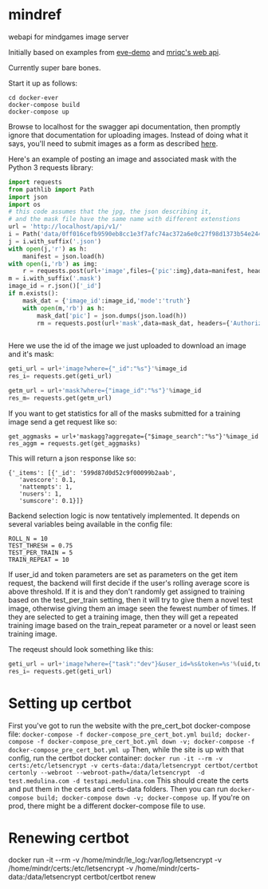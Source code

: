 # mindref
webapi for mindgames image server


Initially based on examples from [eve-demo](https://github.com/pyeve/eve-demo) and [mriqc's web api](https://github.com/poldracklab/mriqcwebapi).

Currently super bare bones.

Start it up as follows:

```
cd docker-ever
docker-compose build
docker-compose up
```

Browse to localhost for the swagger api documentation, then promptly ignore that documentation for uploading images. Instead of doing what it says, you'll need to submit images as a form as described [here](https://github.com/pyeve/eve/blob/ab1c6c028a68918df51ba22c7a157fe74ecbcd34/docs/features.rst#file-storage).

Here's an example of posting an image and associated mask with the Python 3 requests library:
```python
import requests
from pathlib import Path
import json
import os
# this code assumes that the jpg, the json describing it, 
# and the mask file have the same name with different extenstions
url = 'http://localhost/api/v1/'
i = Path('data/0ff016cefb9590eb8cc1e3f7afc74ac372a6e0c27f98d1373b54e244.jpg')
j = i.with_suffix('.json')
with open(j,'r') as h:
    manifest = json.load(h)
with open(i,'rb') as img:
    r = requests.post(url+'image',files={'pic':img},data=manifest, headers={'Authorization':os.environ.get('API_TOKEN','"testing_secret"')})
m = i.with_suffix('.mask')
image_id = r.json()['_id']
if m.exists():
    mask_dat = {'image_id':image_id,'mode':'truth'}
    with open(m,'rb') as h:
        mask_dat['pic'] = json.dumps(json.load(h))
        rm = requests.post(url+'mask',data=mask_dat, headers={'Authorization':os.environ.get('API_TOKEN','"testing_secret"')})
        
```

Here we use the id of the image we just uploaded to download an image and it's mask:

```python
geti_url = url+'image?where={"_id":"%s"}'%image_id
res_i= requests.get(geti_url)

getm_url = url+'mask?where={"image_id":"%s"}'%image_id
res_m= requests.get(getm_url)
```


If you want to get statistics for all of the masks submitted for a training image send a get request like so:
```pthon
get_aggmasks = url+'maskagg?aggregate={"$image_search":"%s"}'%image_id
res_aggm = requests.get(get_aggmasks)
```
This will return a json response like so:
```
{'_items': [{'_id': '599d87d0d52c9f00099b2aab',
   'avescore': 0.1,
   'nattempts': 1,
   'nusers': 1,
   'sumscore': 0.1}]}
   ```

Backend selection logic is now tentatively implemented. It depends on several variables being available in the config file:
```
ROLL_N = 10
TEST_THRESH = 0.75
TEST_PER_TRAIN = 5
TRAIN_REPEAT = 10
```
If user_id and token parameters are set as parameters on the get item request, the backend will first decide if the user's rolling average score is above threshold. If it is and they don't randomly get assigned to training based on the test_per_train setting, then it will try to give them a novel test image, otherwise giving them an image seen the fewest number of times. If they are selected to get a training image, then they will get a repeated training image based on the train_repeat parameter or a novel or least seen training image. 

The reqeust should look something like this:
```python
geti_url = url+'image?where={"task":"dev"}&user_id=%s&token=%s'%(uid,token)
res_i= requests.get(geti_url)
```

# Setting up certbot
First you've got to run the website with the pre_cert_bot docker-compose file:
`docker-compose -f docker-compose_pre_cert_bot.yml build; docker-compose -f docker-compose_pre_cert_bot.yml down -v; docker-compose -f docker-compose_pre_cert_bot.yml up`
Then, while the site is up with that config, run the certbot docker container:
`docker run -it --rm -v certs:/etc/letsencrypt -v certs-data:/data/letsencrypt certbot/certbot certonly --webroot --webroot-path=/data/letsencrypt  -d test.medulina.com -d testapi.medulina.com`
This should create the certs and put them in the certs and certs-data folders. Then you can run `docker-compose build; docker-compose down -v; docker-compose up`. If you're on prod, there might be a different docker-compose file to use.

# Renewing certbot
docker run -it --rm -v /home/mindr/le_log:/var/log/letsencrypt -v /home/mindr/certs:/etc/letsencrypt -v /home/mindr/certs-data:/data/letsencrypt certbot/certbot renew
